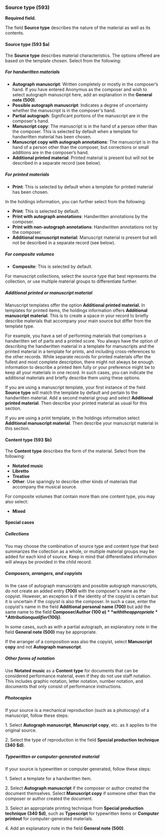 ### Source type (593)

**Required field.**

The field **Source type** describes the nature of the material as well as its contents.  

#### Source type (593 $a)

The **Source type** describes material characteristics. The options offered are based on the template chosen. Select from the following:  

##### For handwritten materials  

- **Autograph manuscript**: Written completely or mostly in the composer’s hand. If you have entered Anonymus as the composer and wish to select autograph manuscript here, add an explanation in the **General note (500)**.  
- **Possible autograph manuscript**: Indicates a degree of uncertainty whether the manuscript is in the composer's hand.  
- **Partial autograph**: Significant portions of the manuscript are in the composer's hand.  
- **Manuscript copy**: The manuscript is in the hand of a person other than the composer. This is selected by default when a template for handwritten material has been chosen.  
- **Manuscript copy with autograph annotations**: The manuscript is in the hand of a person other than the composer, but corrections or small additions are in the composer’s hand.  
- **Additional printed material**: Printed material is present but will not be described in a separate record (see below).  

##### For printed materials  

- **Print**: This is selected by default when a template for printed material has been chosen.

In the holdings information, you can further select from the following:
- **Print**: This is selected by default.  
- **Print with autograph annotations**: Handwritten annotations by the composer.  
- **Print with non-autograph annotations**: Handwritten annotations not by the composer.   
- **Additional manuscript material**: Manuscript material is present but will not be described in a separate record (see below).  

##### For composite volumes  

- **Composite**: This is selected by default.  

For manuscript collections, select the source type that best represents the collection, or use multiple material groups to differentiate further.

##### Additional printed or manuscript material  

Manuscript templates offer the option **Additional printed material.** In templates for printed items, the holdings information offers **Additional manuscript material**. This is to create a space in your record to briefly describe materials that accompany your main source but differ from the template type.

For example, you have a set of performing materials that comprises a handwritten set of parts and a printed score. You always have the option of describing the handwritten material in a template for manuscripts and the printed material in a template for prints, and including cross-references to the other records. While separate records for printed materials offer the fullest and most complete description, there might not always be enough information to describe a printed item fully or your preference might be to keep all your materials in one record. In such cases, you can indicate the additional materials and briefly describe them using these options.

If you are using a manuscript template, your first instance of the field **Source type** will match the template by default and pertain to the handwritten material. Add a second material group and select **Additional printed material**. Then describe your printed material as usual for this section.

If you are using a print template, in the holdings information select **Additional manuscript material**. Then describe your manuscript material in this section.  

#### Content type (593 $b)  

The **Content type** describes the form of the material. Select from the following:
- **Notated music**  
- **Libretto**  
- **Treatise**
- **Other**: Use sparingly to describe other kinds of materials that accompany the musical source.


For composite volumes that contain more than one content type, you may also select:

- **Mixed**

#### Special cases

##### Collections  

You may choose the combination of source type and content type that best summarizes the collection as a whole, or multiple material groups may be added for each kind of source. Keep in mind that differentiated information will always be provided in the child record.

##### Composers, arrangers, and copyists

In the case of autograph manuscripts and possible autograph manuscripts, do not create an added entry **(700)** with the composer's name as the copyist. However, an exception is if the identity of the copyist is certain but it is uncertain if the copyist is also the composer. In such a case, enter the copyist's name in the field **Additional personal name (700)** but add the same name to the field **Composer/Author (100 $a)** with the appropriate **Attribution qualifier (100$j)**.

In some cases, such as with a partial autograph, an explanatory note in the field  **General note (500)** may be appropriate.

If the arranger of a composition was also the copyist, select **Manuscript copy** and not  **Autograph manuscript**.

##### Other forms of notation    

Use **Notated music** as a **Content type** for documents that can be considered performance material, even if they do not use staff notation. This includes graphic notation, letter notation, number notation, and documents that only consist of performance instructions.     

##### Photocopies  

If your source is a mechanical reproduction (such as a photocopy) of a manuscript, follow these steps:

1\. Select  **Autograph manuscript**, **Manuscript copy**, etc. as it applies to the original source.

2\. Select the type of reproduction in the field  **Special production technique (340 $d)**.

##### Typewritten or computer-generated material

If your source is typewritten or computer generated, follow these steps:

1\. Select a template for a handwritten item.  

2\. Select **Autograph manuscript** if the composer or author created the document themselves. Select **Manuscript copy** if someone other than the composer or author created the document.

3\. Select an appropriate printing technique from **Special production technique (340 $d)**, such as **Typescript** for typewritten items or **Computer printout** for computer-generated materials.

4\. Add an explanatory note in the field **General note (500)**.  
